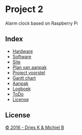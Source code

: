 Project 2
=========
Alarm clock based on Raspberry Pi

Index
-----

- [Hardware](Hardware)
- [Software](Software)
- [Site](Site)
- [Plan van aanpak](PLAN.md)
- [Project voorstel](Projectvoorstel.1.docx)
- [Gantt chart](Gantt_project2.gan)
- [Aanpak](Voorbeeld.plan.van.aanpak.docx)
- [Logboek](LOG.md)
- [ToDo](TODO.md)
- [License](LICENSE.md)

License
-------

[&copy; 2016 - Dries K & Michiel B](LICENSE.md)

